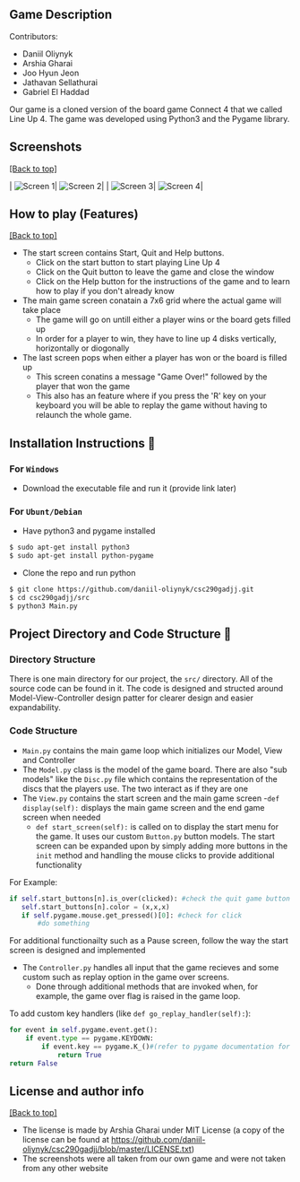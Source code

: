 ## Game Description
Contributors:
- Daniil Oliynyk
- Arshia Gharai
- Joo Hyun Jeon
- Jathavan Sellathurai
- Gabriel El Haddad

Our game is a cloned version of the board game Connect 4 that we called Line Up 4. The game was developed using Python3 and the Pygame library.

## Screenshots
[[Back to top]](https://github.com/daniil-oliynyk/csc290gadjj#csc290[gadjj])

| ![Screen 1](https://github.com/daniil-oliynyk/csc290gadjj/blob/master/screenshots/Screen%20Shot%202019-03-18%20at%203.41.44%20PM.png)| ![Screen 2](https://github.com/daniil-oliynyk/csc290gadjj/blob/master/screenshots/Screen%20Shot%202019-03-18%20at%203.42.41%20PM.png)|
| ![Screen 3](https://github.com/daniil-oliynyk/csc290gadjj/blob/master/screenshots/Screen%20Shot%202019-03-18%20at%203.43.06%20PM.png)| ![Screen 4](https://github.com/daniil-oliynyk/csc290gadjj/blob/master/screenshots/Screen%20Shot%202019-03-18%20at%203.43.21%20PM.png)|

## How to play (Features)
[[Back to top]](https://github.com/daniil-oliynyk/csc290gadjj#csc290[gadjj])

- The start screen contains Start, Quit and Help buttons.
  - Click on the start button to start playing Line Up 4
  - Click on the Quit button to leave the game and close the window
  - Click on the Help button for the instructions of the game and to learn how to play if you don't already know
- The main game screen conatain a 7x6 grid where the actual game will take place
  - The game will go on untill either a player wins or the board gets filled up
  - In order for a player to win, they have to line up 4 disks vertically, horizontally or diogonally
- The last screen pops when either a player has won or the board is filled up
  - This screen conatins a message "Game Over!" followed by the player that won the game
  - This also has an feature where if you press the 'R' key on your keyboard you will be able to replay the game without having to relaunch the whole game.


## Installation Instructions :floppy_disk: 
### For `Windows` 
- Download the executable file and run it (provide link later)
### For `Ubunt/Debian`
- Have python3 and pygame installed
```bash
$ sudo apt-get install python3 
$ sudo apt-get install python-pygame
```
- Clone the repo and run python
```bash
$ git clone https://github.com/daniil-oliynyk/csc290gadjj.git
$ cd csc290gadjj/src
$ python3 Main.py
```


## Project Directory and Code Structure :file_folder: 

### Directory Structure
There is one main directory for our project, the `src/` directory. All of the source code can be found in it. The code is designed and structed around Model-View-Controller design patter for clearer design and easier expandability.

### Code Structure
- `Main.py` contains the main game loop which initializes our Model, View and Controller
- The `Model.py` class is the model of the game board. There are also "sub models" like the `Disc.py` file which contains the representation of the discs that the players use. The two interact as if they are one
- The `View.py` contains the start screen and the main game screen
    -`def display(self):` displays the main game screen and the end game screen when needed
    - `def start_screen(self):` is called on to display the start menu for the game. It uses our custom `Button.py` button models. The start screen can be expanded upon by simply adding more buttons in the `init` method and handling the mouse clicks to provide additional functionality

For Example:
 ```python
 if self.start_buttons[n].is_over(clicked): #check the quit game button
    self.start_buttons[n].color = (x,x,x)
    if self.pygame.mouse.get_pressed()[0]: #check for click
        #do something
 ```
 
For additional functionailty such as a Pause screen, follow the way the start screen is designed and implemented

- The `Controller.py` handles all input that the game recieves and some custom such as replay option in the game over screens.
    - Done through additional methods that are invoked when, for example, the game over flag is raised in the game loop.

To add custom key handlers (like `def go_replay_handler(self):`):
```python
for event in self.pygame.event.get():
    if event.type == pygame.KEYDOWN:
        if event.key == pygame.K_()#(refer to pygame documentation for keys):
            return True
return False

```


## License and author info
[[Back to top]](https://github.com/daniil-oliynyk/csc290gadjj#csc290[gadjj])

- The license is made by Arshia Gharai under MIT License (a copy of the license can be found at https://github.com/daniil-oliynyk/csc290gadjj/blob/master/LICENSE.txt)
- The screenshots were all taken from our own game and were not taken from any other website
